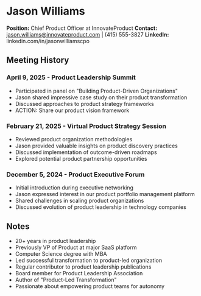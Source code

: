 # Jason Williams
**Position:** Chief Product Officer at InnovateProduct
**Contact:** jason.williams@innovateproduct.com | (415) 555-3827
**LinkedIn:** linkedin.com/in/jasonwilliamscpo

## Meeting History

### April 9, 2025 - Product Leadership Summit
* Participated in panel on "Building Product-Driven Organizations"
* Jason shared impressive case study on their product transformation
* Discussed approaches to product strategy frameworks
* ACTION: Share our product vision framework

### February 21, 2025 - Virtual Product Strategy Session
* Reviewed product organization methodologies
* Jason provided valuable insights on product discovery practices
* Discussed implementation of outcome-driven roadmaps
* Explored potential product partnership opportunities

### December 5, 2024 - Product Executive Forum
* Initial introduction during executive networking
* Jason expressed interest in our product portfolio management platform
* Shared challenges in scaling product organizations
* Discussed evolution of product leadership in technology companies

## Notes
* 20+ years in product leadership
* Previously VP of Product at major SaaS platform
* Computer Science degree with MBA
* Led successful transformation to product-led organization
* Regular contributor to product leadership publications
* Board member for Product Leadership Association
* Author of "Product-Led Transformation"
* Passionate about empowering product teams for autonomy